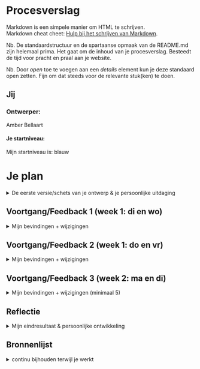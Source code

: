 # Procesverslag
Markdown is een simpele manier om HTML te schrijven.  
Markdown cheat cheet: [Hulp bij het schrijven van Markdown](https://github.com/adam-p/markdown-here/wiki/Markdown-Cheatsheet).

Nb. De standaardstructuur en de spartaanse opmaak van de README.md zijn helemaal prima. Het gaat om de inhoud van je procesverslag. Besteedt de tijd voor pracht en praal aan je website.

Nb. Door *open* toe te voegen aan een *details* element kun je deze standaard open zetten. Fijn om dat steeds voor de relevante stuk(ken) te doen.





## Jij

### Ontwerper:
Amber Bellaart

#### Je startniveau:
Mijn startniveau is: blauw





# Je plan

<details>
  <summary>De eerste versie/schets van je ontwerp & je persoonlijke uitdaging</summary>

  ### De eerste versie/schets:
  <img src="readme-images/Mickey Schets.png" width="375px" alt="eerste versie/schets">


  ### Je ambitie: 
  Aan deze technieken/punten wil ik werken:
  - Punt 1: ik wil sowiezo leren hoe ik überhaupt werkende en overzichtelijke code maak. Ik heb namelijk nog nooit zelf code hoeven schrijven, dus dit is allemaal nieuw. Ik zou dan ook erg blij zijn als alles allemaal werkend en duidelijk is uiteindelijk.
  - Punt 2: ik wil leren hoe ik met diverse elementen, bijv. diverse afbeeldingen en headers, een eindproduct kan maken dat goed in elkaar zit. Nu heb ik bij de twee oefenlesjes nog vooral geoefende met 'weinig' elementen, maar bij deze opdracht zullen er meer dingen samenvallen en zal dat dus meer van mij vragen.
  - Punt 3: ik wil leren hoe ik motivatie uit de overwinningen kan halen bij het coderen, zodat ik die kan gebruiken om met de tegenslagen om te gaan. Ik heb immers nu al in die 2 lesjes gemerkt dat er meer tegenslagen zullen zijn als beginner dan overwinningen (spaties teveel, komma's verkeerd, puntkomma vergeten, etc.). Dit vraagt best wel wat van je motivatie en doorzettingsvermogen. Ik ben wel een doorzetter, maar vind het wel lastig soms om met tegenslagen om te gaan. Dus dit vak helpt me hopelijk ook een beetje op persoonlijk niveau :). 
 
</details>




## Voortgang/Feedback 1 (week 1: di en wo)

<details>
  <summary>Mijn bevindingen + wijzigingen</summary>

  ### Bevinding 1:
  De eerste bevinding die ik eigenlijk al vrij snel had, was dat mijn initiele gekozen onderwerp Mario door heel veel anderen ook was gekozen. Ik vond het niet zo leuk om voor een onderwerp te gaan dat al zovaak gekozen was en merkte dat mijn ideeën bij Mario veel leken op die van anderen. Ik ben toen dan ook geswitcht van onderwerp en heb gekozen voor Mickey Mouse. 

  #### Oplossing:
 Hierbij ben ik gaan schetsen om te kijken waar ik mee kon komen. Uiteindelijk heb ik gekozen voor het idee dat Mickey je door zijn huis als het ware meeneemt dat vol met herinneringen hangt. Dit vind ik een mooie manier, aangezien Mickey al lang meegaat en hij ook een programma had wat 'Mickey Mouse Clubhosue' heette. Hierbij was je ook als het ware in zijn huis waarbij er veel elementen zijn in het interieur die aan Mickey doen denken. Dat idee wilde ik ook creeren maar dan met zijn geschiedenis. Het concept diende ik nog wel verder uit te werken (welke jaartallen, eastereggs, vormgeving van het huis, etc.).

  <img src="readme-images/SchetsenDinsdag.png" width="375px" alt="schetsen">

  
  ### Bevinding 2:
  In de les van woensdag hebben we feedback gehad op ons concept (zie de eerste versie/schets afbeelding). Ik heb daarbij feedback gehad van Sophie Bierens en de docent. Sophie gaf aan de Mickey's minder random te positioneren, dat de tv met een video een goed idee was, het leuk is om wat accesoires die passen bij Mickey toe te voegen, de radio interactief te maken en een ander karakter zoals Pluto toe te voegen. Sanne gaf aan dat het leuk is om misschien wat achter de schilderijtjes vandaan te laten komen en dat ik goed moet nadenken over de positionering van de diverse Mickeys. Waarom verdient een Mickey een plek aan de muur en de ander in de kast bijv. 
  
  #### Oplossing: 
  Ik neem deze feedback mee bij het verder concretiseren van mijn interface. Zo wil ik pluto gaan verwerken in mijn achtergrond, van de radio een easteregg maken, ga ik de losse kleine Mickeys weglaten, de tv toevoegen, wat accesoires in de achtergrond verwerken en goed nadenken over de Mickeys die ik ga laten zien in mijn tijdlijn + positionering hiervan. 


  ### Bevinding 3:
  Ik kwam erachter dat het heel veel werk zou zijn om mijn gehele achtergrond in HTML/CSS te maken. Ik wilde immers Mickey wel een leuk en gevuld huis geven, dus zou dan heel veel elementen moeten maken. Ik wilde hiervoor dus een oplossing vinden. 
  
  #### Oplossing:
  Ik heb aan Sanne gevraagd of ik de achtergrond zou mogen illustreren in Adobe Illustrator en dan daarop HTML/CSS elementen mogen maken. Dit mocht gelukkig, zolang er maar genoeg elementen in code erin zouden komen. Wel adviseerde hij me om meer aandacht in de code te stoppen dan in de achtergrond. Ik heb daarom ervoor gekozen om de achtergrond eerst even kort te schetsen en daarna aan de slag te gaan met coderen. De achtergrond word ik immers niet echt op beoordeeld, maar maakt het meer af. Daarom ben ik met een schets aan de slag gegaan, zodat ik wel de positie van de elementen goed kon bepalen. Ik ben na de schetsen van hieronder dus eerst vooral met coderen aan de slag gegaan. 
  
 <img src="readme-images/Achtergrond1.png" width="375px" alt="achtergrond 1">
 <img src="readme-images/Achtergrond2.png" width="375px" alt="achtergrond 2">
  
  
  ### Bevinding 4:
  Ik ben dit vak begonnen met bijna geen kennis van HTML/CSS/JS. Ik heb enkel de twee hulplesjes gevold, maar moest het hiermee doen. Ik kom immers van Creative Business waar ik dit nooit heb gehad. In het begin wilde ik dus de structuur maken waarin ik mijn elementen kon gaan zetten, maar dit lukte me niet. Ik wilde immers twee afbeeldingen naast elkaar zetten waar ik dan nog losse elementen later aan toe kon voegen. Ik had geen idee hoe ik dit voor elkaar moest krijgen, dus heb hiervoor om hulp gevraagd. 

  ##### Oplossing:
  Met hulp van Rowin Schmidt heb ik een structuur in elkaar kunnen zetten van twee 'pagina's' naast elkaar waar ik dan later zelf elementen in kan toevoegen. Dit is gedaan door middel van een ol met 2 li's. Hierin heb ik dan ook weer li's en andere elementen zoals articles. Ik wilde immers ook van de schilderijen en dergelijke een ol maken, aangezien dat hierbij passend is. Hij heeft daarbij de structuur duidelijk uitgelegd, zodat ik hier zelf ook mee verder kan. 
  
  
  ### Bevinding 5:
  Een andere grote uitdaging in deze dagen mbt coderen was het maken van een kast en lijstjes op de twee pagina's. Nadat er twee pagina's gemaakt waren, besloot ik hier eerst mee aan de slag te gaan, aangezien deze de basis vormden voor de tijdlijn. Ik heb eerst de kast in de les gemaakt. Hierbij heb ik soms een korte vraag gesteld, zodat ik hiermee verder kon. Wel heb ik hier veel geprobeerd zelfstandig te doen. Het maken hiervan kon immers grotendeels met de kennis die ik opgedaan had in de twee hulplesjes. Daar had ik immers geleerd een grid te maken en dergelijke. Ik kreeg het alleen niet voor elkaar om 'plankjes' te maken in de kast. Dit heb ik dan ook uiteindelijk gevraagd. Het maken van de galerij was wel erg lastig, want mijn afbeeldingen wilde maar niet goed in het grid komen te staan (zie hieronder). 
 
  <img src="readme-images/GalerijError.png" width="375px" alt="Error galerij">
  
  #### Oplossing:
  Uiteindelijk heb ik van de docent hulp gehad bij het maken van 'plankjes' in de kast dmv een background gradient. Het probleem met de galerij heb ik zelf uiteindelijk opgelost. Anderen zagen het in eerste instantie ook niet, dus ben ik zelf door mn code gegaan en heb ik dingen aan en uit gezet. Uiteindelijk kwam ik er na een lange tijd achter dat ik 'last of type' moest toevoegen op een bepaald punt ipv 'first of type'.
  
  
</details>




## Voortgang/Feedback 2 (week 1: do en vr)

<details>
  <summary>Mijn bevindingen + wijzigingen</summary>
  
  ### Bevinding 1:
  Een van de dingen waar ik tegenaan liep was hoe ik tekst tevoorschijn kon laten komen als ik op een lijstje/afbeelding zou klikken. Dit zou dan voor elke afbeelding andere tekst moeten zijn. Ik had echt geen idee waar ik zou moeten beginnen om dit voor elkaar te krijgen. Sam Landsdaal vertelde mij dat dit mogelijk was met JavaScript. Hij heeft me de code uitgelegd en daarna laten toepassen voor mijn werk. 

  #### Oplossing:
  Sam heeft me door de diverse stappen meegenomen voor één afbeelding, zodat ik deze later zelf uit zou kunnen voeren voor alle andere afbeeldingen. Hij legde het heel helder uit, waardoor ik ook de structuur wel aardig snap. Toen ik het zelf ging toepassen (op een ander scherm) merkte ik echter dat het niet werkte. Sam heeft toen nogmaals meegekeken en kwam erachter dat ik voor een andere li (dus ander scherm in de hoofd-ol) een extra aanpassing diende te doen. Ik vond het fijn dat dit in de les ontdekt is, want hierdoor kon ik daarna in het weekend zelf alle code voor alle afbeeldingen schrijven. Hieronder is te zien hoe die teksten er in het begin uitzagen. 
  
  <img src="readme-images/TekstHover.png" width="375px" alt="Tekst Hover">

  
  ### Bevinding 2:
  Omschrijving van wat er nog niet orde was (tekst en afbeeding(en)).
  >vormgeven van tekst met mickey oortjes...
  
  #### Oplossing:
  Beschrijving hoe je het hebt hebt opgelost of als het niet gelukt is hoe je het zou oplossen (tekst en afbeeding(en)).


  ### Bevinding 3:
  Ik vond dat ik wel een los voorwerp met HTML/CSS moest vormgeven, aangezien het vak over coderen gaat. Daarom heb ik besloten om de radio geheel te coderen. Voor de radio wilde ik immers ook iets doen met animeren of een easteregg, dus was dit wel zo verstandig. 
  
  >radio maken in css...

  #### Oplossing:
  Beschrijving hoe je het hebt hebt opgelost of als het niet gelukt is hoe je het zou oplossen (tekst en afbeeding(en)).

  
  ### Bevinding 4:
  >afmaken illustratie...

  #### Oplossing:
  Beschrijving hoe je het hebt hebt opgelost of als het niet gelukt is hoe je het zou oplossen (tekst en afbeeding(en)).
  
  
  ### Bevinding 5:
  Omschrijving van wat er nog niet orde was (tekst en afbeeding(en)).

  #### Oplossing:
  Beschrijving hoe je het hebt hebt opgelost of als het niet gelukt is hoe je het zou oplossen (tekst en afbeeding(en)).
  
  
</details>



## Voortgang/Feedback 3 (week 2: ma en di)

<details>
  <summary>Mijn bevindingen + wijzigingen (minimaal 5)</summary>
  
  ### Bevinding 1:
  > radio muziek maken + hover muzieknoten.
  Omschrijving van wat er nog niet orde was (tekst en afbeeding(en)).

  #### oplossing:
  Beschrijving hoe je het hebt hebt opgelost of als het niet gelukt is hoe je het zou oplossen (tekst en afbeeding(en)).



  ### Bevinding 2:
  > link maken dat je tussen pagina's kunt schakelen.
  Omschrijving van wat er nog niet orde was (tekst en afbeeding(en)).

  #### oplossing:
  Beschrijving hoe je het hebt hebt opgelost of als het niet gelukt is hoe je het zou oplossen (tekst en afbeeding(en)).



  ### Bevinding 3:
  Maandags liep ik tegen problemen aan met mijn code en GitHub. Zo merkte ik dat mijn afbeeldingen in GitHub niet wilden inladen. Ik zah hierbij het probleem niet echt, aangezien de bestandsnamen precies overeenkwamen. Uiteindelijk hoorde ik van een klasgenoot dat het lag aan het feit dat in mijn bestandsnamen spaties zaten. Ik had niet opgeslagen dat dit niet mocht, dus moest daardoor alle namen veranderen. Wat betreft mijn code bleek dat ik camelCase nog niet goed had toegepast
  
  #### Oplossing:
  Om het GitHub probleem op te lossen heb ik dus alle bestandsnamen van de afbeeldingen aangepast, zodat deze geen spaties meer bevatten. Ook kreeg ik mbt Github de tip van Rowin Schmidt dat het verstandig is om je cache regelmatig te legen als het niet wil werken. Dit kan soms tegenwerken wanneer je iets werkend wil krijgen, want hierdoor kan je een vertekend beeld krijgen van hoe alles werkt. Later heb ik deze tip ook nog van de docent gekregen. Ook de camelCase heb ik uiteindelijk nog overal in mijn werk toegevoegd, zodat dit consistent gebeurd is.
  
  
  ### Bevinding 4:
  Maandag 25 april heb ik nog feedback van Timo gehad aan de hand van de checklist die hieronder te zien is. De belangrijkste verbeterpunten daarbij waren: het meer responsive maken van de website (bijv schaduwen van Mickey en kast apart invoegen), de diverse states van knoppen en links maken, headings van secties in H2's veranderen (dus maar 1 H1 op de website) en de HTML/CSS/JS in orde maken met commentaren, structuur, naamgevingen, custom properties en dergelijke zaken.
  
  <img src="readme-images/Feedback1.jpeg" width="375px" alt="Feedback 1">
  <img src="readme-images/Feedback2.jpeg" width="375px" alt="Feedback 2">
  
  #### Oplossing:
  Het eerste verbeterpunt heb ik proberen op te lossen door de schaduw van Mickey en de kast apart in te voegen. Deze heb ik toen op de plek gezet waar de schaduw eerst in de illustratie stond. De schaduw verplaatste zich helaas heel gek wanneer de schermgrootte aangepast werd, dus het loste mijn 'responsive' probleem niet echt op. Daarom heb ik besloten om de schaduw in de illustratie te laten, aangezien de schaduw hierbij nog het meeste 'klopte'. Voor een volgende keer zou ik dan veel meer elementen afzonderlijk met CSS moeten maken, wil ik dat alles goed responsive is. Voor nu was dat binnen de tijd en met mijn kennis nog niet heel haalbaar. De diverse states heb ik diezelfde dag nog aangepast, waarbij ik zelfs wat extra's met behulp van Sanne heb toegevoegd aan de radio (de playing after state). De opmerking over de H1's die H2's moesten worden heb ik voorgelegd bij Sanne, waaruit bleek dat het in principe gewoon goed staat met de H1's. Dit heb ik daarom zo gelaten. Het verbeteren van mijn HTML/CSS/JS heb ik dinsdags gedaan, aangezien ik dit als allerlaatste wilde doen.
  
  
  ### Bevinding 5:
  Dinsdag 26 april hebben Sophie en ik nog feedback op elkaars werk gegeven. Ze vind het werk er leuk uit zien. De kleuren passen volgens haar goed bij elkaar, het concept van het huis past bij Mickey vanwege het huiselijke gevoel, de tv is leuk en Pluto erin verwerkt hebben vind ze een leuke touch. Een verbeterpunt was dat de radio button niet meer terug geklikt kan worden en het geluid zich niet afspeelt in Github. Ook gaf ze aan dat ik misschien de schaduw bij de Mickey tekstvlakken weg kan laten, omdat dat minder past bij de rest van de vormgeving. Tot slot gaf ze aan dat ik misschien de schaduw onder Mickey weg zou kunnen halen, aangezien die niet erg responsive is. Dit zijn dingen om volgens haar over na te denken.
  
  #### Oplossing:
  
  
  Oplossing van muziek en knop>javascript audio linken uit html ipv apart.
  harde cache legen en reload zodat alles opnieuw inlaad.
  
  Beschrijving hoe je het hebt hebt opgelost of als het niet gelukt is hoe je het zou oplossen (tekst en afbeeding(en)).

</details>




## Reflectie

<details>
  <summary>Mijn eindresultaat & persoonlijke ontwikkeling</summary>

  ### Je uitkomst - karakteristiek screenshot(s):
  <img src="readme-images/dummy-plaatje.jpg" width="375px" alt="final ontwerp">


  ### Dit ging goed/Heb ik geleerd: 
  Korte omschrijving met plaatje(s)

  <img src="readme-images/dummy-plaatje.jpg" width="375px" alt="top">


  ### Dit was lastig/Is niet gelukt:
  Korte omschrijving met plaatje(s)

  <img src="readme-images/dummy-plaatje.jpg" width="375px" alt="bummer">
</details>





## Bronnenlijst

<details>
<summary>continu bijhouden terwijl je werkt</summary>

Nb. Wees specifiek ('css-tricks' als bron is bijv. niet specifiek genoeg).

1. Klasgenoten, waarbij voornamelijk: Rowin Schmidt, Sam Landsdaal, Timo Smit, ...
2. De docent: Sanne....
3. 
  

</details>
